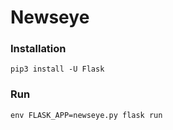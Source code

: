# Newseye

### Installation

```
pip3 install -U Flask
```

### Run

```
env FLASK_APP=newseye.py flask run
```
